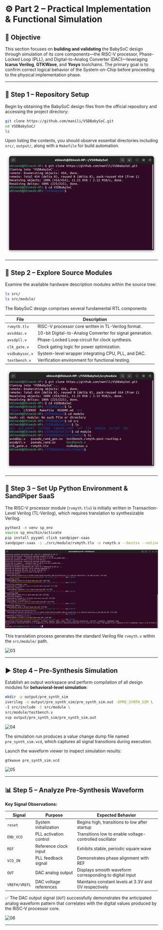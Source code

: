 # ⚙️ Part 2 – Practical Implementation & Functional Simulation

## 🎯 Objective

This section focuses on **building and validating** the BabySoC design through simulation of its core components—the RISC-V processor, Phase-Locked Loop (PLL), and Digital-to-Analog Converter (DAC)—leveraging **Icarus Verilog**, **GTKWave**, and **Yosys** toolchains.
The primary goal is to confirm correct logical behavior of the System-on-Chip before proceeding to the physical implementation phase.

---

## 🧩 Step 1 – Repository Setup

Begin by obtaining the BabySoC design files from the official repository and accessing the project directory:

```bash
git clone https://github.com/manili/VSDBabySoC.git
cd VSDBabySoC/
ls
```

Upon listing the contents, you should observe essential directories including `src/`, `output/`, along with a `Makefile` for build automation.

![01](images/1.png)

---

## 🧱 Step 2 – Explore Source Modules

Examine the available hardware description modules within the source tree:

```bash
ls src/
ls src/module/
```

The BabySoC design comprises several fundamental RTL components:

| File           | Description                                     |
| -------------- | ----------------------------------------------- |
| `rvmyth.tlv`   | RISC-V processor core written in TL-Verilog format. |
| `avsddac.v`    | 10-bit Digital-to-Analog Converter for signal generation. |
| `avsdpll.v`    | Phase-Locked Loop circuit for clock synthesis. |
| `clk_gate.v`   | Clock gating logic for power optimization. |
| `vsdbabysoc.v` | System-level wrapper integrating CPU, PLL, and DAC. |
| `testbench.v`  | Verification environment for functional testing. |

![02](images/2.png)

---

## 🧠 Step 3 – Set Up Python Environment & SandPiper SaaS

The RISC-V processor module (`rvmyth.tlv`) is initially written in Transaction-Level Verilog (TL-Verilog), which requires translation to synthesizable Verilog.

```bash
python3 -m venv sp_env
source sp_env/bin/activate
pip install pyyaml click sandpiper-saas
sandpiper-saas -i ./src/module/rvmyth.tlv -o rvmyth.v --bestsv --noline -p verilog --outdir ./src/module/
```

![03](images/3.png)

This translation process generates the standard Verilog file `rvmyth.v` within the `src/module/` path.

![03](/images/4.png)

---

## ▶️ Step 4 – Pre-Synthesis Simulation

Establish an output workspace and perform compilation of all design modules for **behavioral-level simulation**:

```bash
mkdir -p output/pre_synth_sim
iverilog -o output/pre_synth_sim/pre_synth_sim.out -DPRE_SYNTH_SIM \
-I src/include -I src/module \
src/module/testbench.v
vvp output/pre_synth_sim/pre_synth_sim.out
```

![04](./images/04.png)

The simulation run produces a value change dump file named `pre_synth_sim.vcd`, which captures all signal transitions during execution.

Launch the waveform viewer to inspect simulation results:

```bash
gtkwave pre_synth_sim.vcd
```

![05](./images/05.png)

---

## 📊 Step 5 – Analyze Pre-Synthesis Waveform

**Key Signal Observations:**

| Signal        | Purpose              | Expected Behavior                        |
| ------------- | --------------------- | ---------------------------------------- |
| `reset`       | System initialization | Begins high, transitions to low after startup |
| `ENb_VCO`     | PLL activation control | Transitions low to enable voltage-controlled oscillator |
| `REF`         | Reference clock input | Exhibits stable, periodic square wave |
| `VCO_IN`      | PLL feedback signal | Demonstrates phase alignment with REF |
| `OUT`         | DAC analog output | Displays smooth waveform corresponding to digital input |
| `VREFH/VREFL` | DAC voltage references | Maintains constant levels at 3.3V and 0V respectively |

✅ The DAC output signal (`OUT`) successfully demonstrates the anticipated analog waveform pattern that correlates with the digital values produced by the RISC-V processor core.

![06](./images/06.png)

---
